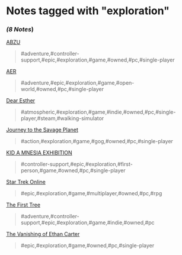 # Notes tagged with "exploration"

### _(8 Notes_)

[ABZU](./../ABZU.html)
> #adventure,#controller-support,#epic,#exploration,#game,#owned,#pc,#single-player

[AER](./../AER.html)
> #adventure,#epic,#exploration,#game,#open-world,#owned,#pc,#single-player

[Dear Esther](./../Dear%20Esther.html)
> #atmospheric,#exploration,#game,#indie,#owned,#pc,#single-player,#steam,#walking-simulator

[Journey to the Savage Planet](./../Journey%20to%20the%20Savage%20Planet.html)
> #action,#exploration,#game,#gog,#owned,#pc,#single-player

[KID A MNESIA EXHIBITION](./../KID%20A%20MNESIA%20EXHIBITION.html)
> #controller-support,#epic,#exploration,#first-person,#game,#owned,#pc,#single-player

[Star Trek Online](./../Star%20Trek%20Online.html)
> #epic,#exploration,#game,#multiplayer,#owned,#pc,#rpg

[The First Tree](./../The%20First%20Tree.html)
> #adventure,#controller-support,#epic,#exploration,#game,#indie,#owned,#pc

[The Vanishing of Ethan Carter](./../The%20Vanishing%20of%20Ethan%20Carter.html)
> #epic,#exploration,#game,#owned,#pc,#single-player


